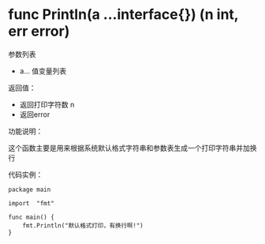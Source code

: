 # func Println(a ...interface{}) (n int, err error)

参数列表

- a... 值变量列表

返回值：

- 返回打印字符数 n
- 返回error

功能说明：

这个函数主要是用来根据系统默认格式字符串和参数表生成一个打印字符串并加换行

代码实例：

 	package main
	
	import 	"fmt"
		
	func main() {
		fmt.Println("默认格式打印，有换行啊!")
	}
